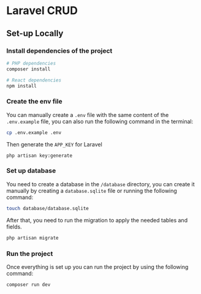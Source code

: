 # Laravel CRUD

## Set-up Locally

### Install dependencies of the project

```zsh
# PHP dependencies
composer install

# React dependencies
npm install
```

### Create the env file

You can manually create a `.env` file with the same content of the `.env.example` file, you can also run the following command in the terminal:

```zsh
cp .env.example .env
```

Then generate the `APP_KEY` for Laravel

```
php artisan key:generate
```

### Set up database

You need to create a database in the `/database` directory, you can create it manually by creating a `database.sqlite` file or running the following command:

```zsh
touch database/database.sqlite
```

After that, you need to run the migration to apply the needed tables and fields.

```zsh
php artisan migrate
```

### Run the project

Once everything is set up you can run the project by using the following command:

```zsh
composer run dev
```
